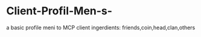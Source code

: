 # Client-Profil-Men-s-
a basic profile meni to MCP client ingerdients: friends,coin,head,clan,others
